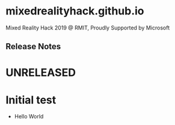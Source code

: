 # mixedrealityhack.github.io
Mixed Reality Hack 2019 @ RMIT, Proudly Supported by Microsoft

## Release Notes
UNRELEASED
===================

Initial test
===================
- Hello World